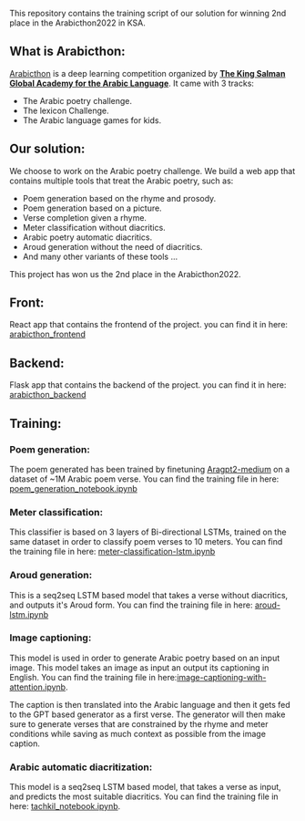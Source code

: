 This repository contains the training script of our solution for winning 2nd place in the Arabicthon2022 in KSA.

## What is Arabicthon:

[Arabicthon](https://arabicthon.ksaa.gov.sa/) is a deep learning competition organized by [**The King Salman Global Academy for the Arabic Language**](https://ksaa.gov.sa/en/homepage/). It came with 3 tracks:

- The Arabic poetry challenge.
- The lexicon Challenge.
- The Arabic language games for kids.

## Our solution:

We choose to work on the Arabic poetry challenge. We build a web app that contains multiple tools that treat the Arabic poetry, such as:

- Poem generation based on the rhyme and prosody.
- Poem generation based on a picture.
- Verse completion given a rhyme.
- Meter classification without diacritics.
- Arabic poetry automatic diacritics.
- Aroud generation without the need of diacritics.
- And many other variants of these tools ...

This project has won us the 2nd place in the Arabicthon2022.

## Front:

React app that contains the frontend of the project. you can find it in here: [arabicthon_frontend](https://github.com/wadjih-bencheikh18/arabicthon-front)

## Backend:

Flask app that contains the backend of the project. you can find it in here: [arabicthon_backend](https://github.com/wadjih-bencheikh18/arabicthon-backend)

## Training:

### Poem generation:

The poem generated has been trained by finetuning [Aragpt2-medium](https://huggingface.co/aubmindlab/aragpt2-medium) on a dataset of ~1M Arabic poem verse. You can find the training file in here: [poem_generation_notebook.ipynb](https://github.com/TheSun00000/arabicthon_training/blob/main/training_final/poem_generation_notebook.ipynb "poem_generation_notebook.ipynb")

### Meter classification:

This classifier is based on 3 layers of Bi-directional LSTMs, trained on the same dataset in order to classify poem verses to 10 meters. You can find the training file in here: [meter-classification-lstm.ipynb](https://github.com/TheSun00000/arabicthon_training/blob/main/training_final/meter-classification-lstm.ipynb "meter-classification-lstm.ipynb")

### Aroud generation:

This is a seq2seq LSTM based model that takes a verse without diacritics, and outputs it's Aroud form. You can find the training file in here: [aroud-lstm.ipynb](<[https://github.com/TheSun00000/arabicthon_training/blob/main/training_final/aroud-lstm(1).ipynb](https://github.com/TheSun00000/arabicthon_training/blob/main/training_final/aroud-lstm(1).ipynb)> "aroud-lstm(1).ipynb")

### Image captioning:

This model is used in order to generate Arabic poetry based on an input image.
This model takes an image as input an output its captioning in English. You can find the training file in here:[image-captioning-with-attention.ipynb](https://github.com/TheSun00000/arabicthon_training/blob/main/training_final/image-captioning-with-attention.ipynb "image-captioning-with-attention.ipynb").

The caption is then translated into the Arabic language and then it gets fed to the GPT based generator as a first verse. The generator will then make sure to generate verses that are constrained by the rhyme and meter conditions while saving as much context as possible from the image caption.

### Arabic automatic diacritization:

This model is a seq2seq LSTM based model, that takes a verse as input, and predicts the most suitable diacritics. You can find the training file in here: [tachkil_notebook.ipynb](https://github.com/TheSun00000/arabicthon_training/blob/main/training_final/tachkil_notebook.ipynb "tachkil_notebook.ipynb").
